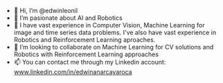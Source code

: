 - 👋 Hi, I’m @edwinleonil
- 👀 I’m pasionate about AI and Robotics 
- 🌱 I have vast experience in Computer Vision, Machine Learning for image and time series data problems. I've also have vast experience in Robotics and Reinforcement Learning aproaches.
- 💞️ I’m looking to collaborate on Machine Learning for CV solutions and Robotics with Reinforcement Learning approaches
- 📫 You can contact me through my Linkedin account: www.linkedin.com/in/edwinanarcayaroca

<!---
edwinleonil/edwinleonil is a ✨ special ✨ repository because its `README.md` (this file) appears on your GitHub profile.
You can click the Preview link to take a look at your changes.
--->
